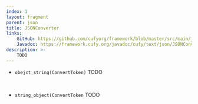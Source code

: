 ```yaml
---
index: 1
layout: fragment
parent: json
title: JSONConverter
links:
    GitHub: https://github.com/cufyorg/framework/blob/master/src/main/java/cufy/text/json/JSONConverter.java
    Javadoc: https://framework.cufy.org/javadoc/cufy/text/json/JSONConverter.html
description: >-
    TODO
---
```


- `obejct_string(ConvertToken)` TODO
<br>

- `string_object(ConvertToken` TODO